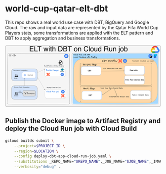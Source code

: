 # world-cup-qatar-elt-dbt

This repo shows a real world use case with DBT, BigQuery and Google Cloud. 
The raw and input data are represented by the Qatar Fifa World Cup Players stats, 
some transformations are applied with the ELT pattern and DBT to apply aggregation and business transformations.

![dbt_elt_cloud_run_job.png](diagram%2Fdbt_elt_cloud_run_job.png)

## Publish the Docker image to Artifact Registry and deploy the Cloud Run job with Cloud Build

```bash
gcloud builds submit \
    --project=$PROJECT_ID \
    --region=$LOCATION \
    --config deploy-dbt-app-cloud-run-job.yaml \
    --substitutions _REPO_NAME="$REPO_NAME",_JOB_NAME="$JOB_NAME",_IMAGE_TAG="$IMAGE_TAG",_SERVICE_ACCOUNT="$SERVICE_ACCOUNT" \
    --verbosity="debug" .
```